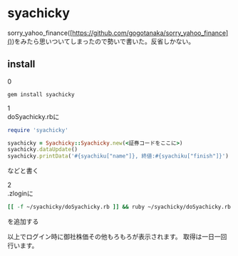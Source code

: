 # syachicky

sorry_yahoo_finance([https://github.com/gogotanaka/sorry_yahoo_finance]())をみたら思いついてしまったので勢いで書いた。反省しかない。

## install
0  
```zsh
gem install syachicky
```

1  
doSyachicky.rbに

```ruby
require 'syachicky'

syachicky = Syachicky::Syachicky.new(<証券コードをここに>)
syachicky.dataUpdate()
syachicky.printData('#{syachiku["name"]}, 終値:#{syachiku["finish"]}')
```

などと書く

2  
.zloginに

```zsh
[[ -f ~/syachicky/doSyachicky.rb ]] && ruby ~/syachicky/doSyachicky.rb
```

を追加する


以上でログイン時に御社株価その他もろもろが表示されます。
取得は一日一回行います。
